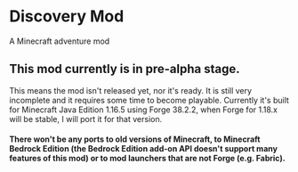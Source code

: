 # Discovery Mod
A Minecraft adventure mod

## This mod currently is in pre-alpha stage.
This means the mod isn't released yet, nor it's ready. It is still very incomplete and it requires some time to become playable.
Currently it's built for Minecraft Java Edition 1.16.5 using Forge 38.2.2, when Forge for 1.18.x will be stable, I will port it for that
version.
#### There won't be any ports to old versions of Minecraft, to Minecraft Bedrock Edition (the Bedrock Edition add-on API doesn't support many features of this mod) or to mod launchers that are not Forge (e.g. Fabric).
